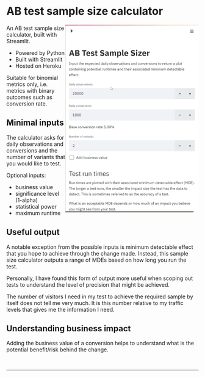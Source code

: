 # AB test sample size calculator

<p>
  <img src="./img/samplesize-demofull.gif" width="350px" align="right">
</p>

An AB test sample size calculator, built with Streamlit.

* Powered by Python
* Built with Streamlit
* Hosted on Heroku

Suitable for binomial metrics only, i.e. metrics with binary outcomes such as conversion rate.

## Minimal inputs

The calculator asks for daily observations and conversions and the number of variants that you would like to test.

Optional inputs:

* business value
* significance level (1-alpha)
* statistical power
* maximum runtime

## Useful output

A notable exception from the possible inputs is minimum detectable effect that you hope to achieve through the change made. Instead, this sample size calculator outputs a range of MDEs based on how long you run the test.

Personally, I have found this form of output more useful when scoping out tests to understand the level of precision that might be achieved.

The number of visitors I need in my test to achieve the required sample by itself does not tell me very much. It is this number relative to my traffic levels that gives me the information I need.

## Understanding business impact

Adding the business value of a conversion helps to understand what is the potential benefit/risk behind the change.

<br>

---

<br>


